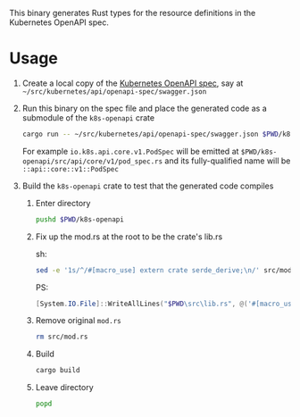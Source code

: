 This binary generates Rust types for the resource definitions in the Kubernetes OpenAPI spec.


# Usage

1. Create a local copy of the [Kubernetes OpenAPI spec](https://github.com/kubernetes/kubernetes/blob/master/api/openapi-spec/swagger.json), say at `~/src/kubernetes/api/openapi-spec/swagger.json`

1. Run this binary on the spec file and place the generated code as a submodule of the `k8s-openapi` crate

	```sh
	cargo run -- ~/src/kubernetes/api/openapi-spec/swagger.json $PWD/k8s-openapi/src
	```

	For example `io.k8s.api.core.v1.PodSpec` will be emitted at `$PWD/k8s-openapi/src/api/core/v1/pod_spec.rs` and its fully-qualified name will be `::api::core::v1::PodSpec`

1. Build the `k8s-openapi` crate to test that the generated code compiles

	1. Enter directory

		```sh
		pushd $PWD/k8s-openapi
		```

	1. Fix up the mod.rs at the root to be the crate's lib.rs

		sh:

		```sh
		sed -e '1s/^/#[macro_use] extern crate serde_derive;\n/' src/mod.rs > src/lib.rs
		```

		PS:

		```powershell
		[System.IO.File]::WriteAllLines("$PWD\src\lib.rs", @('#[macro_use] extern crate serde_derive;') + (cat .\src\mod.rs))
		```

	1. Remove original `mod.rs`

		```sh
		rm src/mod.rs
		```

	1. Build

		```sh
		cargo build
		```

	1. Leave directory

		```sh
		popd
		```
